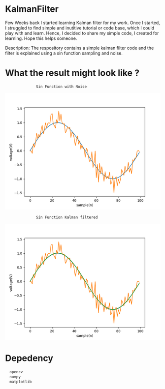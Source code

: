 # KalmanFilter

Few Weeks back I started learning Kalman filter for my work. Once I started, I struggled to find simple and inutitive tutorial or code base, which I could play with and learn. Hence, I decided to share my simple code, I created for learning. Hope this helps someone.

Description: The respository contains a simple kalman filter code and the filter is explained using a sin function sampling and noise.

# What the result might look like ?

                  Sin Function with Noise
  ![Sin With Noise](others/WithNoise.png "With Noise")

                  Sin Function Kalman filtered 
  ![Sin With Noise](others/filtered.png "Filtered ")


# Depedency
  
  ```
    opencv
    numpy
    matplotlib
  ```
